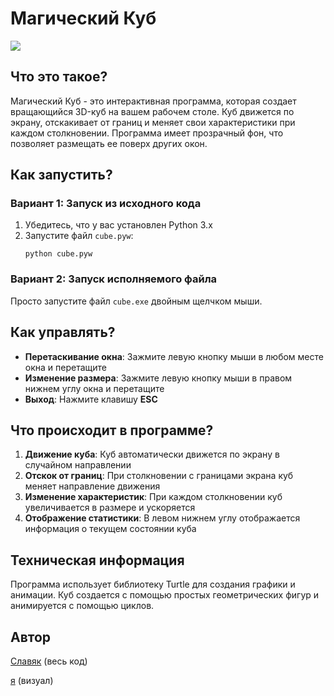 # Магический Куб
![](https://i.imgur.com/VEOapMA.png)
## Что это такое?
Магический Куб - это интерактивная программа, которая создает вращающийся 3D-куб на вашем рабочем столе. Куб движется по экрану, отскакивает от границ и меняет свои характеристики при каждом столкновении. Программа имеет прозрачный фон, что позволяет размещать ее поверх других окон.

## Как запустить?

### Вариант 1: Запуск из исходного кода
1. Убедитесь, что у вас установлен Python 3.x
2. Запустите файл `cube.pyw`:
   ```
   python cube.pyw
   ```

### Вариант 2: Запуск исполняемого файла
Просто запустите файл `cube.exe` двойным щелчком мыши.

## Как управлять?

- **Перетаскивание окна**: Зажмите левую кнопку мыши в любом месте окна и перетащите
- **Изменение размера**: Зажмите левую кнопку мыши в правом нижнем углу окна и перетащите
- **Выход**: Нажмите клавишу **ESC**

## Что происходит в программе?

1. **Движение куба**: Куб автоматически движется по экрану в случайном направлении
2. **Отскок от границ**: При столкновении с границами экрана куб меняет направление движения
3. **Изменение характеристик**: При каждом столкновении куб увеличивается в размере и ускоряется
4. **Отображение статистики**: В левом нижнем углу отображается информация о текущем состоянии куба

## Техническая информация

Программа использует библиотеку Turtle для создания графики и анимации. Куб создается с помощью простых геометрических фигур и анимируется с помощью циклов.

## Автор

[Славяк](https://github.com/SlavaSlavyan) (весь код)

[я](https://github.com/Heck43) (визуал)
